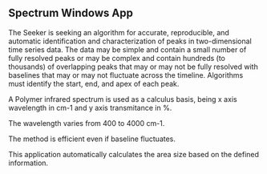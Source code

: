 ## Spectrum Windows App

The Seeker is seeking an algorithm for accurate, reproducible, and automatic identification and characterization of peaks in two-dimensional time series data. The data may be simple and contain a small number of fully resolved peaks or may be complex and contain hundreds (to thousands) of overlapping peaks that may or may not be fully resolved with baselines that may or may not fluctuate across the timeline. Algorithms must identify the start, end, and apex of each peak.

A Polymer infrared spectrum is used as a calculus basis, being x axis wavelength in cm-1 and y axis transmitance in %.

The wavelength varies from  400 to 4000 cm-1.

The method is efficient even if baseline fluctuates.

This application automatically calculates the area size based on the defined information. 
